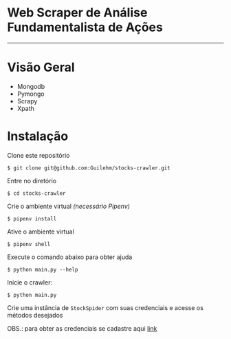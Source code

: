 # Web Scraper de Análise Fundamentalista de Ações

---
# Visão Geral

* Mongodb
* Pymongo
* Scrapy
* Xpath


# Instalação

Clone este repositório

    $ git clone git@github.com:Guilehm/stocks-crawler.git

Entre no diretório

    $ cd stocks-crawler

Crie o ambiente virtual *(necessário Pipenv)*

    $ pipenv install

Ative o ambiente virtual

    $ pipenv shell

Execute o comando abaixo para obter ajuda

    $ python main.py --help

Inicie o crawler:

    $ python main.py

Crie uma instância de `StockSpider` com suas credenciais e acesse os métodos desejados

OBS.: para obter as credenciais se cadastre aqui [link](https://eduardocavalcanti.com/cadastro/)
